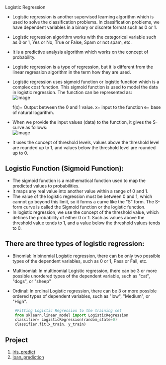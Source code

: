 Logistic Regression           
  - Logistic regression is another supervised learning algorithm which is used to solve the classification problems. In classification problems, we have dependent variables in a binary or discrete format such as 0 or 1.
  - Logistic regression algorithm works with the categorical variable such as 0 or 1, Yes or No, True or False, Spam or not spam, etc.
  - It is a predictive analysis algorithm which works on the concept of probability.
  - Logistic regression is a type of regression, but it is different from the linear regression algorithm in the term how they are used.
  - Logistic regression uses sigmoid function or logistic function which is a complex cost function. This sigmoid function is used to model the data in logistic regression. The function can be represented as: \
   ![image](https://user-images.githubusercontent.com/58425689/107841337-1eb2c180-6de2-11eb-8cfb-3ba3650e057d.png)
   
      f(x)= Output between the 0 and 1 value.
      x= input to the function
      e= base of natural logarithm.
  - When we provide the input values (data) to the function, it gives the S-curve as follows: \
  ![image](https://user-images.githubusercontent.com/58425689/107841338-207c8500-6de2-11eb-825f-079b70534687.png)

  - It uses the concept of threshold levels, values above the threshold level are rounded up to 1, and values below the threshold level are rounded up to 0.
 
## Logistic Function (Sigmoid Function):
- The sigmoid function is a mathematical function used to map the predicted values to probabilities.
- It maps any real value into another value within a range of 0 and 1.
- The value of the logistic regression must be between 0 and 1, which cannot go beyond this limit, so it forms a curve like the "S" form. The S-form curve is called the Sigmoid function or the logistic function.
- In logistic regression, we use the concept of the threshold value, which defines the probability of either 0 or 1. Such as values above the threshold value tends to 1, and a value below the threshold values tends to 0.

## There are three types of logistic regression: 
- Binomial: In binomial Logistic regression, there can be only two possible types of the dependent variables, such as 0 or 1, Pass or Fail, etc.
- Multinomial: In multinomial Logistic regression, there can be 3 or more possible unordered types of the dependent variable, such as "cat", "dogs", or "sheep"
- Ordinal: In ordinal Logistic regression, there can be 3 or more possible ordered types of dependent variables, such as "low", "Medium", or "High".
   
   
   ```python
    #Fitting Logistic Regression to the training set  
    from sklearn.linear_model import LogisticRegression  
    classifier= LogisticRegression(random_state=0)  
    classifier.fit(x_train, y_train)  
  ```
## Project
1. [iris_predict](https://github.com/rjnp2/iris_predict/blob/master/iris%20flower.ipynb)
2. [loan_prediction](https://github.com/rjnp2/loan_prediction)
